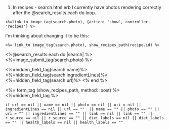 1. In recipes - search.html.erb
I currently have photos rendering correctly after the @search_results.each do loop.
```
<%=link_to image_tag(search.photo), {action: 'show', controller: 'recipes'} %>
```
I'm thinking about changing it to be this:
```
<%= link_to image_tag(search.photo), show_recipes_path(recipe.id) %>
```


<%@search_results.each do |search| %>
  <%=image_submit_tag(search.photo) %>
  <!-- hidden_field_tag(name, options={}) -->
  <%=hidden_field_tag(search.name)%>
  <%=hidden_field_tag(search.ingredientLines)%>
  <%=hidden_field_tag(search.url)%>
<% end %>


<%= form_tag (show_recipes_path, method: :post) %>
<%=hidden_field_tag %>


    if url == nil || name == nil || photo == nil || uri = nil || ingredientLines == nil || url == ""  || name == "" || photo == "" || uri = "" || ingredientLines == "" || link == nil || link == "" || r_source == nil || r_source == "" || diet_labels == nil || diet_labels == "" || health_labels == nil || health_labels == ""
